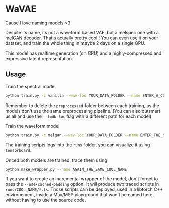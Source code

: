 # WaVAE

Cause I love naming models <3

Despite its name, its not a waveform based VAE, but a melspec one with a melGAN decoder. That's actually pretty cool ! You can even use it on your dataset, and train the whole thing in maybe 2 days on a single GPU.

This model has realtime generation (on CPU) and a highly-compressed and expressive latent representation.

## Usage

Train the spectral model
```bash
python train.py -c vanilla --wav-loc YOUR_DATA_FOLDER --name ENTER_A_COOL_NAME
```

Remember to delete the `preprocessed` folder between each training, as the models don't use the same preprocessing pipeline. (You can also outsmart us all and use the `--lmdb-loc` flag with a different path for each model)

Train the waveform model
```bash
python train.py -c melgan --wav-loc YOUR_DATA_FOLDER --name ENTER_THE_SAME_COOL_NAME
```

The training scripts logs into the `runs` folder, you can visualize it using `tensorboard`.


Onced both models are trained, trace them using
```bash
python make_wrapper.py --name AGAIN_THE_SAME_COOL_NAME
```

If you want to create an incremental wrapper of the model, don't forget to pass the `--use-cached-padding` option. It will produce two traced scripts in `runs/COOL_NAME/*.ts`. Those scripts can be deployed, used in a libtorch C++ environement, inside a Max/MSP playground that won't be named here, without having to use the source code.